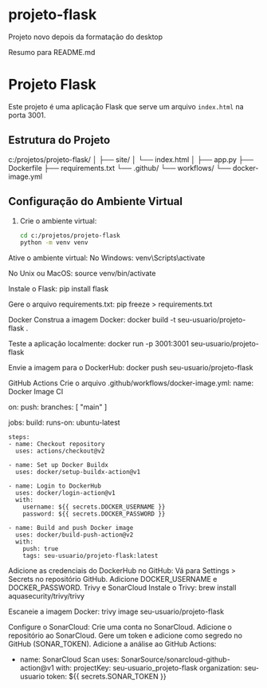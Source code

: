 # projeto-flask
Projeto novo depois da formatação do desktop


Resumo para README.md
# Projeto Flask

Este projeto é uma aplicação Flask que serve um arquivo `index.html` na porta 3001.

## Estrutura do Projeto


c:/projetos/projeto-flask/ 
│ 
├── site/ 
│ └── index.html 
│ 
├── app.py 
├── Dockerfile 
├── requirements.txt 
└── .github/ 
    └── workflows/ 
        └── docker-image.yml


## Configuração do Ambiente Virtual

1. Crie o ambiente virtual:
   ```bash
   cd c:/projetos/projeto-flask
   python -m venv venv

Ative o ambiente virtual:
No Windows:
venv\Scripts\activate

No Unix ou MacOS:
source venv/bin/activate

Instale o Flask:
pip install flask

Gere o arquivo requirements.txt:
pip freeze > requirements.txt

Docker
Construa a imagem Docker:
docker build -t seu-usuario/projeto-flask .

Teste a aplicação localmente:
docker run -p 3001:3001 seu-usuario/projeto-flask

Envie a imagem para o DockerHub:
docker push seu-usuario/projeto-flask

GitHub Actions
Crie o arquivo .github/workflows/docker-image.yml:
name: Docker Image CI

on:
  push:
    branches: [ "main" ]

jobs:
  build:
    runs-on: ubuntu-latest

    steps:
    - name: Checkout repository
      uses: actions/checkout@v2

    - name: Set up Docker Buildx
      uses: docker/setup-buildx-action@v1

    - name: Login to DockerHub
      uses: docker/login-action@v1
      with:
        username: ${{ secrets.DOCKER_USERNAME }}
        password: ${{ secrets.DOCKER_PASSWORD }}

    - name: Build and push Docker image
      uses: docker/build-push-action@v2
      with:
        push: true
        tags: seu-usuario/projeto-flask:latest

Adicione as credenciais do DockerHub no GitHub:
Vá para Settings > Secrets no repositório GitHub.
Adicione DOCKER_USERNAME e DOCKER_PASSWORD.
Trivy e SonarCloud
Instale o Trivy:
brew install aquasecurity/trivy/trivy

Escaneie a imagem Docker:
trivy image seu-usuario/projeto-flask

Configure o SonarCloud:
Crie uma conta no SonarCloud.
Adicione o repositório ao SonarCloud.
Gere um token e adicione como segredo no GitHub (SONAR_TOKEN).
Adicione a análise ao GitHub Actions:
- name: SonarCloud Scan
  uses: SonarSource/sonarcloud-github-action@v1
  with:
    projectKey: seu-usuario_projeto-flask
    organization: seu-usuario
    token: ${{ secrets.SONAR_TOKEN }}

    